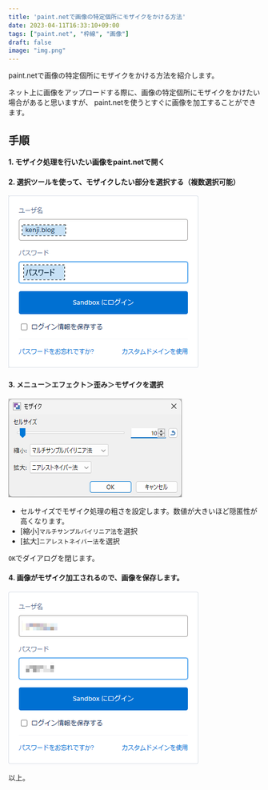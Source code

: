 ```yaml
---
title: 'paint.netで画像の特定個所にモザイクをかける方法'
date: 2023-04-11T16:33:10+09:00
tags: ["paint.net", "枠線", "画像"]
draft: false
image: "img.png"
---
```


paint.netで画像の特定個所にモザイクをかける方法を紹介します。

ネット上に画像をアップロードする際に、画像の特定個所にモザイクをかけたい場合があると思いますが、
paint.netを使うとすぐに画像を加工することができます。

## 手順

#### 1. モザイク処理を行いたい画像をpaint.netで開く
#### 2. 選択ツールを使って、モザイクしたい部分を選択する（複数選択可能）

![img_2.png](img_2.png)

#### 3. メニュー＞エフェクト＞歪み＞モザイクを選択

![img_1.png](img_1.png)

- セルサイズでモザイク処理の粗さを設定します。数値が大きいほど隠匿性が高くなります。
- [縮小]`マルチサンプルバイリニア法`を選択
- [拡大]`ニアレストネイバー法`を選択

`OK`でダイアログを閉じます。

#### 4. 画像がモザイク加工されるので、画像を保存します。

![img.png](img.png)

以上。
